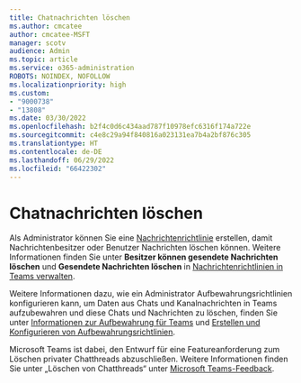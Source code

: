 ```yaml
---
title: Chatnachrichten löschen
ms.author: cmcatee
author: cmcatee-MSFT
manager: scotv
audience: Admin
ms.topic: article
ms.service: o365-administration
ROBOTS: NOINDEX, NOFOLLOW
ms.localizationpriority: high
ms.custom:
- "9000738"
- "13808"
ms.date: 03/30/2022
ms.openlocfilehash: b2f4c0d6c434aad787f10978efc6316f174a722e
ms.sourcegitcommit: c4e8c29a94f840816a023131ea7b4a2bf876c305
ms.translationtype: HT
ms.contentlocale: de-DE
ms.lasthandoff: 06/29/2022
ms.locfileid: "66422302"
---
```

# <a name="delete-chat-messages"></a>Chatnachrichten löschen

Als Administrator können Sie eine [Nachrichtenrichtlinie](https://admin.teams.microsoft.com/policies/messaging) erstellen, damit Nachrichtenbesitzer oder Benutzer Nachrichten löschen können. Weitere Informationen finden Sie unter **Besitzer können gesendete Nachrichten löschen** und **Gesendete Nachrichten löschen** in [Nachrichtenrichtlinien in Teams verwalten](https://docs.microsoft.com/microsoftteams/messaging-policies-in-teams).

Weitere Informationen dazu, wie ein Administrator Aufbewahrungsrichtlinien konfigurieren kann, um Daten aus Chats und Kanalnachrichten in Teams aufzubewahren und diese Chats und Nachrichten zu löschen, finden Sie unter [Informationen zur Aufbewahrung für Teams](https://docs.microsoft.com/microsoft-365/compliance/retention-policies-teams) und [Erstellen und Konfigurieren von Aufbewahrungsrichtlinien](https://docs.microsoft.com/microsoft-365/compliance/create-retention-policies).

Microsoft Teams ist dabei, den Entwurf für eine Featureanforderung zum Löschen privater Chatthreads abzuschließen. Weitere Informationen finden Sie unter „Löschen von Chatthreads“ unter [Microsoft Teams-Feedback](https://aka.ms/TeamsFeedback).
